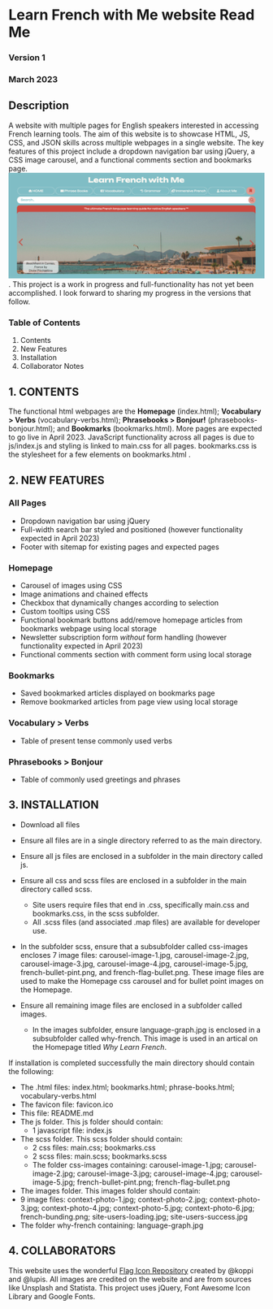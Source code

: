 # Learn French with Me website Read Me
### Version 1
### March 2023

## Description
A website with multiple pages for English speakers interested in accessing French learning tools. The aim of this website is to showcase HTML, JS, CSS, and JSON skills across multiple webpages in a single website. The key features of this project include a dropdown navigation bar using jQuery, a CSS image carousel, and a functional comments section and bookmarks page. 
![LearnFrenchWithMe Homepage](/learn-french-image.png).
This project is a work in progress and full-functionality has not yet been accomplished. I look forward to sharing my progress in the versions that follow. 
### Table of Contents 
1. Contents
2. New Features
3. Installation
4. Collaborator Notes

## 1. CONTENTS
The functional html webpages are the **Homepage** (index.html); **Vocabulary > Verbs** (vocabulary-verbs.html); **Phrasebooks > Bonjour!** (phrasebooks-bonjour.html); and **Bookmarks** (bookmarks.html). 
More pages are expected to go live in April 2023. 
JavaScript functionality across all pages is due to js/index.js and styling is linked to main.css for all pages. bookmarks.css is the stylesheet for a few elements on bookmarks.html . 

## 2. NEW FEATURES
### All Pages 
* Dropdown navigation bar using jQuery 
* Full-width search bar styled and positioned (however functionality expected in April 2023)
* Footer with sitemap for existing pages and expected pages 

### Homepage 
* Carousel of images using CSS
* Image animations and chained effects 
* Checkbox that dynamically changes according to selection
* Custom tooltips using CSS 
* Functional bookmark buttons add/remove homepage articles from bookmarks webpage using local storage
* Newsletter subscription form *without* form handling (however functionality expected in April 2023)
* Functional comments section with comment form using local storage 

### Bookmarks 
* Saved bookmarked articles displayed on bookmarks page
* Remove bookmarked articles from page view using local storage 

### Vocabulary > Verbs 
* Table of present tense commonly used verbs 

### Phrasebooks > Bonjour 
* Table of commonly used greetings and phrases 

## 3. INSTALLATION
* Download all files
* Ensure all files are in a single directory referred to as the main directory.
* Ensure all js files are enclosed in a subfolder in the main directory called js.
* Ensure all css and scss files are enclosed in a subfolder in the main directory called scss.
  * Site users require files that end in .css, specifically main.css and bookmarks.css, in the scss subfolder. 
  * All .scss files (and associated .map files) are available for developer use.
* In the subfolder scss, ensure that a subsubfolder called css-images encloses 7 image files:
   carousel-image-1.jpg, carousel-image-2.jpg, carousel-image-3.jpg, carousel-image-4.jpg, carousel-image-5.jpg, french-bullet-pint.png, and 
   french-flag-bullet.png. 
   These image files are used to make the Homepage css carousel and for bullet point images on the Homepage.
   
* Ensure all remaining image files are enclosed in a subfolder called images.
  * In the images subfolder, ensure language-graph.jpg is enclosed in a subsubfolder called why-french. This image is used in an artical on       the Homepage titled *Why Learn French*.

If installation is completed successfully the main directory should contain the following:
* The .html files: index.html; bookmarks.html; phrase-books.html; vocabulary-verbs.html
* The favicon file: favicon.ico
* This file: README.md
* The js folder. This js folder should contain: 
  * 1 javascript file: index.js 
* The scss folder. This scss folder should contain:
  * 2 css files: main.css; bookmarks.css
  * 2 scss files: main.scss; bookmarks.scss
  * The folder css-images containing: carousel-image-1.jpg; carousel-image-2.jpg; carousel-image-3.jpg; carousel-image-4.jpg; carousel-image-5.jpg; french-bullet-pint.png; french-flag-bullet.png
* The images folder. This images folder should contain: 
 * 9 image files: context-photo-1.jpg; context-photo-2.jpg; context-photo-3.jpg; context-photo-4.jpg; context-photo-5.jpg; context-photo-6.jpg; french-bunding.png; site-users-loading.jpg; site-users-success.jpg
 * The folder why-french containing: language-graph.jpg

## 4. COLLABORATORS
This website uses the wonderful [Flag Icon Repository](https://flagicons.lipis.dev) created by @koppi and @lupis. 
All images are credited on the website and are from sources like Unsplash and Statista. 
This project uses jQuery, Font Awesome Icon Library and Google Fonts. 

